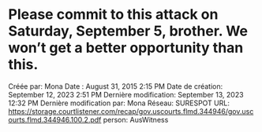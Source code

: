 # Please commit to this attack on Saturday, September 5, brother. We won’t get a better opportunity than this.

Créée par: Mona
Date : August 31, 2015 2:15 PM
Date de création: September 12, 2023 2:51 PM
Dernière modification: September 13, 2023 12:32 PM
Dernière modification par: Mona
Réseau: SURESPOT
URL: https://storage.courtlistener.com/recap/gov.uscourts.flmd.344946/gov.uscourts.flmd.344946.100.2.pdf
person: AusWitness
